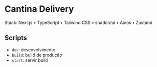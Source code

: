 # Cantina Delivery

Stack: Next.js • TypeScript • Tailwind CSS • shadcn/ui • Axios • Zustand

## Scripts

- `dev`: desenvolvimento
- `build`: build de produção
- `start`: servir build
